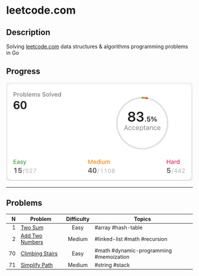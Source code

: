 # leetcode.com

## Description

Solving [leetcode.com](https://leetcode.com/) data structures & algorithms programming problems in Go

## Progress

<img alt="Progress" src="https://github.com/ju-popov/leetcode.com/raw/main/media/progress.png" />

---

## Problems

|    N | Problem                           | Difficulty | Topics                                  |
| ---: | --------------------------------- | :--------: | --------------------------------------- |
|    1 |[Two Sum][two-sum]                 | Easy       | #array #hash-table                      |
|    2 |[Add Two Numbers][add-two-numbers] | Medium     | #linked-list #math #recursion           |
|   70 |[Climbing Stairs][climbing-stairs] | Easy       | #math #dynamic-programming #memoization |
|   71 |[Simplify Path][simplify-path]     | Medium     | #string #stack |

[two-sum]: https://github.com/ju-popov/leetcode.com/tree/main/problems/two-sum
[add-two-numbers]: https://github.com/ju-popov/leetcode.com/tree/main/problems/add-two-numbers
[climbing-stairs]: https://github.com/ju-popov/leetcode.com/tree/main/problems/climbing-stairs
[simplify-path]: https://github.com/ju-popov/leetcode.com/tree/main/problems/simplify-path
